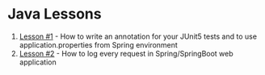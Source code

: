 # Java Lessons

1) [Lesson #1](springboot2-junit5-skiptest/README.md) - How to write an annotation for your JUnit5 tests and to use application.properties from Spring environment
2) [Lesson #2](springboot2-request-logger/README.md) - How to log every request in Spring/SpringBoot web application